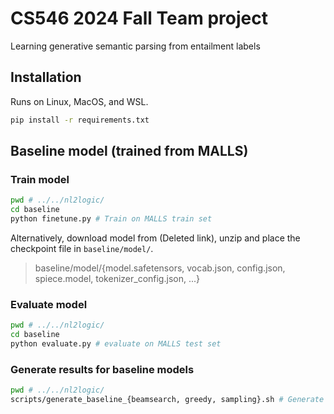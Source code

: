 # CS546 2024 Fall Team project

Learning generative semantic parsing from entailment labels

## Installation

Runs on Linux, MacOS, and WSL.

```bash
pip install -r requirements.txt
```

## Baseline model (trained from MALLS)

### Train model
```bash
pwd # ../../nl2logic/
cd baseline
python finetune.py # Train on MALLS train set
```

Alternatively, download model from (Deleted link), unzip and place the checkpoint file in `baseline/model/`.
> baseline/model/{model.safetensors, vocab.json, config.json, spiece.model, tokenizer_config.json, ...}

### Evaluate model

```bash
pwd # ../../nl2logic/
cd baseline
python evaluate.py # evaluate on MALLS test set
```

### Generate results for baseline models

```bash
pwd # ../../nl2logic/
scripts/generate_baseline_{beamsearch, greedy, sampling}.sh # Generate results for baseline models
```